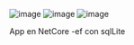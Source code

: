 ![image](https://github.com/HawerdGB/AspNet/assets/54670092/ca621b71-999b-496d-9b16-315e081ac5a2)
![image](https://github.com/HawerdGB/AspNet/assets/54670092/4d64de42-716e-4599-9a94-7ba89517b2e8)
![image](https://github.com/HawerdGB/AspNet/assets/54670092/18b33730-fadc-4c82-9c5c-b4535bb4bfed)


App en NetCore -ef con sqlLite
